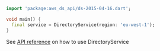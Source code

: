 ```dart
import 'package:aws_ds_api/ds-2015-04-16.dart';

void main() {
  final service = DirectoryService(region: 'eu-west-1');
}
```

See [API reference](https://pub.dev/documentation/aws_ds_api/latest/ds-2015-04-16/DirectoryService-class.html) on how to use DirectoryService
